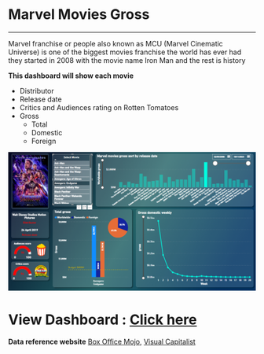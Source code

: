 # Marvel Movies Gross 
---

Marvel franchise or people also known as MCU (Marvel Cinematic Universe) is one of the biggest movies franchise the world has ever had they started in 2008 with the movie name Iron Man and the rest is history

**This dashboard will show each movie**
  - Distributor
  - Release date
  - Critics and Audiences rating on Rotten Tomatoes
  - Gross
    - Total
    - Domestic
    - Foreign
  
![Preview](https://github.com/NaeveBoontham/project/blob/main/Marvel_Movies_Gross/Preview.png)

# View Dashboard : [Click here](https://app.powerbi.com/view?r=eyJrIjoiOGUxNzEwNjMtYWZiZi00MGJlLWJmYjQtMDY4NDhhMGI3MTgxIiwidCI6IjZmNDQzMmRjLTIwZDItNDQxZC1iMWRiLWFjMzM4MGJhNjMzZCIsImMiOjEwfQ%3D%3D)

**Data reference website**
[Box Office Mojo](https://www.boxofficemojo.com/), 
[Visual Capitalist](https://www.visualcapitalist.com/charted-marvel-box-office/)

